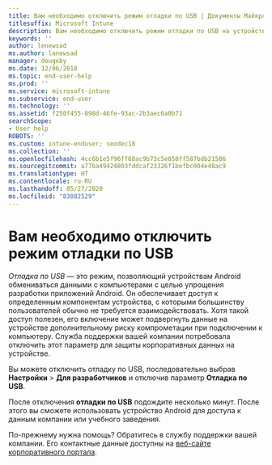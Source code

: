```yaml
---
title: Вам необходимо отключить режим отладки по USB | Документы Майкрософт
titlesuffix: Microsoft Intune
description: Вам необходимо отключить режим отладки по USB на устройстве.
keywords: ''
author: lenewsad
ms.author: lanewsad
manager: dougeby
ms.date: 12/06/2018
ms.topic: end-user-help
ms.prod: ''
ms.service: microsoft-intune
ms.subservice: end-user
ms.technology: ''
ms.assetid: f250f455-898d-46fe-93ac-2b3aec6a0b71
searchScope:
- User help
ROBOTS: ''
ms.custom: intune-enduser; seodec18
ms.collection: ''
ms.openlocfilehash: 4cc6b1e5f96ff68ac9b73c5e050ff587bdb21506
ms.sourcegitcommit: a77ba49424803fddcaf23326f1befbc004e48ac9
ms.translationtype: HT
ms.contentlocale: ru-RU
ms.lasthandoff: 05/27/2020
ms.locfileid: "83882529"
---
```

# <a name="you-need-to-turn-off-usb-debugging"></a>Вам необходимо отключить режим отладки по USB

_Отладка по USB_ — это режим, позволяющий устройствам Android обмениваться данными с компьютерами с целью упрощения разработки приложений Android. Он обеспечивает доступ к определенным компонентам устройства, с которыми большинству пользователей обычно не требуется взаимодействовать. Хотя такой доступ полезен, его включение может подвергнуть данные на устройстве дополнительному риску компрометации при подключении к компьютеру. Служба поддержки вашей компании потребовала отключить этот параметр для защиты корпоративных данных на устройстве.

Вы можете отключить отладку по USB, последовательно выбрав **Настройки** > **Для разработчиков** и отключив параметр **Отладка по USB**.

После отключения **отладки по USB** подождите несколько минут. После этого вы сможете использовать устройство Android для доступа к данным компании или учебного заведения.

По-прежнему нужна помощь? Обратитесь в службу поддержки вашей компании. Его контактные данные доступны на [веб-сайте корпоративного портала](https://go.microsoft.com/fwlink/?linkid=2010980).

